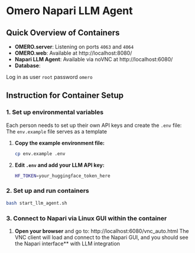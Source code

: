 # Omero Napari LLM Agent 


## Quick Overview of Containers 

- **OMERO.server**: Listening on ports `4063` and `4064`
- **OMERO.web**: Available at http://localhost:8080/
- **Napari LLM Agent**: Available via noVNC at http://localhost:6080/
- **Database**:

Log in as user `root` password `omero`


##  Instruction for Container Setup

### 1. Set up environmental variables

Each person needs to set up their own API keys and create the `.env` file:
The `env.example` file serves as a template 

1. **Copy the example environment file:**
   ```bash
   cp env.example .env
   ```

2. **Edit `.env` and add your LLM API key:**
   ```bash
   HF_TOKEN=your_huggingface_token_here
   ```


### 2. Set up and run containers

```bash
bash start_llm_agent.sh
```


### 3. Connect to Napari via Linux GUI within the container

1. **Open your browser** and go to: http://localhost:6080/vnc_auto.html
The VNC client will load and connect to the Napari GUI, and you should see the Napari interface** with LLM integration

```